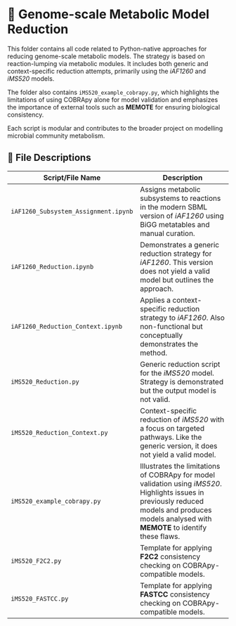 # 📁 Genome-scale Metabolic Model Reduction

This folder contains all code related to Python-native approaches for reducing genome-scale metabolic models. The strategy is based on reaction-lumping via metabolic modules. It includes both generic and context-specific reduction attempts, primarily using the *iAF1260* and *iMS520* models.

The folder also contains `iMS520_example_cobrapy.py`, which highlights the limitations of using COBRApy alone for model validation and emphasizes the importance of external tools such as **MEMOTE** for ensuring biological consistency.

Each script is modular and contributes to the broader project on modelling microbial community metabolism.

## 🧩 File Descriptions

| Script/File Name                     | Description                                                                                                                                                                               |
| ------------------------------------ | ----------------------------------------------------------------------------------------------------------------------------------------------------------------------------------------- |
| `iAF1260_Subsystem_Assignment.ipynb` | Assigns metabolic subsystems to reactions in the modern SBML version of *iAF1260* using BiGG metatables and manual curation.                                                              |
| `iAF1260_Reduction.ipynb`            | Demonstrates a generic reduction strategy for *iAF1260*. This version does not yield a valid model but outlines the approach.                                                             |
| `iAF1260_Reduction_Context.ipynb`    | Applies a context-specific reduction strategy to *iAF1260*. Also non-functional but conceptually demonstrates the method.                                                                 |
| `iMS520_Reduction.py`                | Generic reduction script for the *iMS520* model. Strategy is demonstrated but the output model is not valid.                                                                              |
| `iMS520_Reduction_Context.py`        | Context-specific reduction of *iMS520* with a focus on targeted pathways. Like the generic version, it does not yield a valid model.                                                      |
| `iMS520_example_cobrapy.py`          | Illustrates the limitations of COBRApy for model validation using *iMS520*. Highlights issues in previously reduced models and produces models analysed with **MEMOTE** to identify these flaws. |
| `iMS520_F2C2.py`                     | Template for applying **F2C2** consistency checking on COBRApy-compatible models.                                                                                                         |
| `iMS520_FASTCC.py`                   | Template for applying **FASTCC** consistency checking on COBRApy-compatible models.                                                                                                       |
